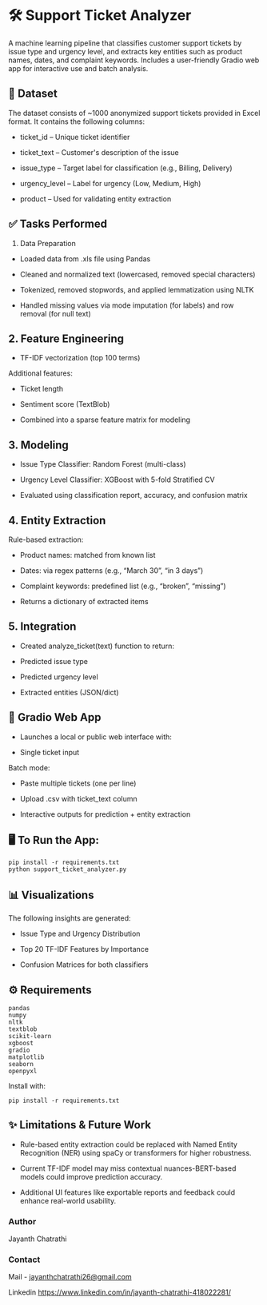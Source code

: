 # 🛠️ Support Ticket Analyzer
A machine learning pipeline that classifies customer support tickets by issue type and urgency level, and extracts key entities such as product names, dates, and complaint keywords.
Includes a user-friendly Gradio web app for interactive use and batch analysis.

## 📁 Dataset
The dataset consists of ~1000 anonymized support tickets provided in Excel format. It contains the following columns:

- ticket_id – Unique ticket identifier

- ticket_text – Customer's description of the issue

- issue_type – Target label for classification (e.g., Billing, Delivery)

- urgency_level – Label for urgency (Low, Medium, High)

- product – Used for validating entity extraction

## ✅ Tasks Performed
1. Data Preparation
- Loaded data from .xls file using Pandas

- Cleaned and normalized text (lowercased, removed special characters)

- Tokenized, removed stopwords, and applied lemmatization using NLTK

- Handled missing values via mode imputation (for labels) and row removal (for null text)

## 2. Feature Engineering
- TF-IDF vectorization (top 100 terms)

Additional features:

- Ticket length

- Sentiment score (TextBlob)

- Combined into a sparse feature matrix for modeling

## 3. Modeling
- Issue Type Classifier: Random Forest (multi-class)

- Urgency Level Classifier: XGBoost with 5-fold Stratified CV

- Evaluated using classification report, accuracy, and confusion matrix

## 4. Entity Extraction
Rule-based extraction:

- Product names: matched from known list

- Dates: via regex patterns (e.g., “March 30”, “in 3 days”)

- Complaint keywords: predefined list (e.g., “broken”, “missing”)

- Returns a dictionary of extracted items

## 5. Integration
- Created analyze_ticket(text) function to return:

- Predicted issue type

- Predicted urgency level

- Extracted entities (JSON/dict)

## 🚀 Gradio Web App
- Launches a local or public web interface with:

- Single ticket input

Batch mode:

- Paste multiple tickets (one per line)

- Upload .csv with ticket_text column

- Interactive outputs for prediction + entity extraction

## 🖥️ To Run the App:

    pip install -r requirements.txt
    python support_ticket_analyzer.py

## 📊 Visualizations
The following insights are generated:

- Issue Type and Urgency Distribution

- Top 20 TF-IDF Features by Importance

- Confusion Matrices for both classifiers

## ⚙️ Requirements

    pandas
    numpy
    nltk
    textblob
    scikit-learn
    xgboost
    gradio
    matplotlib
    seaborn
    openpyxl
Install with:

    pip install -r requirements.txt

## ✨ Limitations & Future Work
- Rule-based entity extraction could be replaced with Named Entity Recognition (NER) using spaCy or transformers for higher robustness.

- Current TF-IDF model may miss contextual nuances-BERT-based models could improve prediction accuracy.

- Additional UI features like exportable reports and feedback could enhance real-world usability.

### Author
Jayanth Chatrathi

### Contact

Mail - jayanthchatrathi26@gmail.com

Linkedin https://www.linkedin.com/in/jayanth-chatrathi-418022281/
